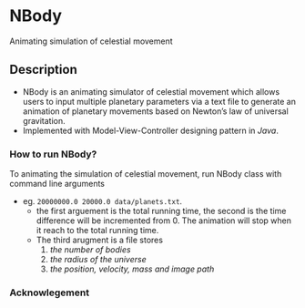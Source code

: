 # NBody
Animating simulation of celestial movement

## Description
- NBody is an animating simulator of celestial movement which allows users to input multiple planetary parameters via a text file to generate an animation of planetary movements based on Newton’s law of universal gravitation.
- Implemented with Model-View-Controller designing pattern in *Java*.


### How to run NBody?
To animating the simulation of celestial movement, run NBody class with command line arguments
- eg. `20000000.0 20000.0 data/planets.txt`.
  - the first arguement is the total running time, the second is the time difference will be incremented from 0. The animation will stop when it reach to the total running time.
  - The third arugment is a file stores 
    1. *the number of bodies*
    2. *the radius of the universe*
    3. *the position, velocity, mass and image path* 



### Acknowlegement

